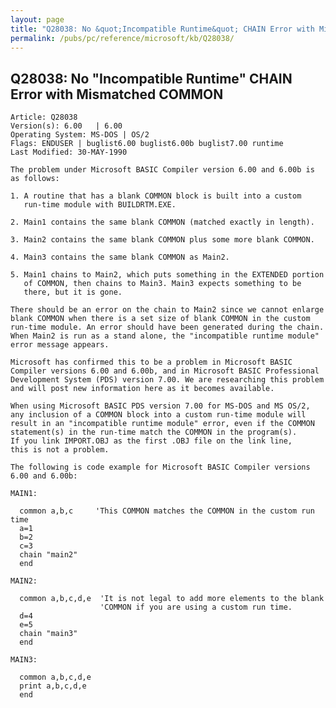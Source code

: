 ```yaml
---
layout: page
title: "Q28038: No &quot;Incompatible Runtime&quot; CHAIN Error with Mismatched COMMON"
permalink: /pubs/pc/reference/microsoft/kb/Q28038/
---
```


## Q28038: No &quot;Incompatible Runtime&quot; CHAIN Error with Mismatched COMMON

	Article: Q28038
	Version(s): 6.00   | 6.00
	Operating System: MS-DOS | OS/2
	Flags: ENDUSER | buglist6.00 buglist6.00b buglist7.00 runtime
	Last Modified: 30-MAY-1990
	
	The problem under Microsoft BASIC Compiler version 6.00 and 6.00b is
	as follows:
	
	1. A routine that has a blank COMMON block is built into a custom
	   run-time module with BUILDRTM.EXE.
	
	2. Main1 contains the same blank COMMON (matched exactly in length).
	
	3. Main2 contains the same blank COMMON plus some more blank COMMON.
	
	4. Main3 contains the same blank COMMON as Main2.
	
	5. Main1 chains to Main2, which puts something in the EXTENDED portion
	   of COMMON, then chains to Main3. Main3 expects something to be
	   there, but it is gone.
	
	There should be an error on the chain to Main2 since we cannot enlarge
	blank COMMON when there is a set size of blank COMMON in the custom
	run-time module. An error should have been generated during the chain.
	When Main2 is run as a stand alone, the "incompatible runtime module"
	error message appears.
	
	Microsoft has confirmed this to be a problem in Microsoft BASIC
	Compiler versions 6.00 and 6.00b, and in Microsoft BASIC Professional
	Development System (PDS) version 7.00. We are researching this problem
	and will post new information here as it becomes available.
	
	When using Microsoft BASIC PDS version 7.00 for MS-DOS and MS OS/2,
	any inclusion of a COMMON block into a custom run-time module will
	result in an "incompatible runtime module" error, even if the COMMON
	statement(s) in the run-time match the COMMON in the program(s).
	If you link IMPORT.OBJ as the first .OBJ file on the link line,
	this is not a problem.
	
	The following is code example for Microsoft BASIC Compiler versions
	6.00 and 6.00b:
	
	MAIN1:
	
	  common a,b,c     'This COMMON matches the COMMON in the custom run time
	  a=1
	  b=2
	  c=3
	  chain "main2"
	  end
	
	MAIN2:
	
	  common a,b,c,d,e  'It is not legal to add more elements to the blank
	                    'COMMON if you are using a custom run time.
	  d=4
	  e=5
	  chain "main3"
	  end
	
	MAIN3:
	
	  common a,b,c,d,e
	  print a,b,c,d,e
	  end
